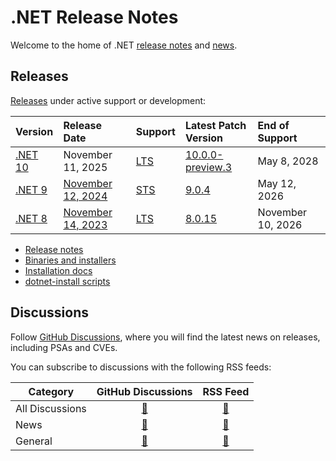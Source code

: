# .NET Release Notes

Welcome to the home of .NET [release notes](./release-notes/README.md) and [news](https://github.com/dotnet/core/discussions/categories/news).

## Releases

[Releases](./releases.md) under active support or development:

|  Version  | Release Date | Support | Latest Patch Version | End of Support |
| :-- | :-- | :-- | :-- | :-- |
| [.NET 10](release-notes/10.0/README.md) | November 11, 2025 | [LTS][policies] | [10.0.0-preview.3][10.0.0-preview.3] | May 8, 2028 |
| [.NET 9](release-notes/9.0/README.md) | [November 12, 2024](https://devblogs.microsoft.com/dotnet/announcing-dotnet-9/) | [STS][policies] | [9.0.4][9.0.4] | May 12, 2026 |
| [.NET 8](release-notes/8.0/README.md) | [November 14, 2023](https://devblogs.microsoft.com/dotnet/announcing-dotnet-8/) | [LTS][policies] | [8.0.15][8.0.15] | November 10, 2026 |

[10.0.0-preview.3]: release-notes/10.0/preview/preview3/10.0.0-preview.3.md
[9.0.4]: release-notes/9.0/9.0.4/9.0.4.md
[8.0.15]: release-notes/8.0/8.0.15/8.0.15.md
[policies]: release-policies.md

* [Release notes](./release-notes/README.md)
* [Binaries and installers](https://dotnet.microsoft.com/download/dotnet)
* [Installation docs](https://learn.microsoft.com/dotnet/core/install/)
* [dotnet-install scripts](https://learn.microsoft.com/dotnet/core/tools/dotnet-install-script)

## Discussions

Follow [GitHub Discussions](https://github.com/dotnet/core/discussions), where you will find the latest news on releases, including PSAs and CVEs.

You can subscribe to discussions with the following RSS feeds:

| Category | GitHub Discussions | RSS Feed |
| --- | :--: | :--: |
| All Discussions | [🔗](https://github.com/dotnet/core/discussions) | [🔗](https://github.com/dotnet/core/discussions.atom) |
| News | [🔗](https://github.com/dotnet/core/discussions/categories/news) | [🔗](https://github.com/dotnet/core/discussions/categories/news.atom) |
| General  | [🔗](https://github.com/dotnet/core/discussions/categories/general) | [🔗](https://github.com/dotnet/core/discussions/categories/general.atom) |
